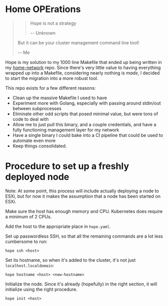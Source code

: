 # Home OPErations

>> Hope is not a strategy
>>
>> -- Unknown
>
> But it can be your cluster management command line tool!
>
> -- Me

Hope is my solution to my 1000 line Makefile that ended up being written in my [home-network](https://github.com/eagerod/home-network) repo.
Since there's very little value to having everything wrapped up into a Makefile, considering nearly nothing is _made_, I decided to start the migration into a more robust tool.

This repo exists for a few different reasons:
- Clean up the massive Makefile I used to have
- Experiment more with Golang, especially with passing around stdin/out between subprocesses
- Eliminate other odd scripts that posed minimal value, but were tons of code to deal with
- Allow me to just pull this binary, and a couple credentials, and have a fully functioning management layer for my network
- Have a single binary I could bake into a CI pipeline that could be used to automate even more
- Keep things consolidated.

# Procedure to set up a freshly deployed node
Note: At some point, this process will include actually deploying a node to ESXi, but for now it makes the assumption that a node has been started on ESXi.

Make sure the host has enough memory and CPU.
Kubernetes does require a minimum of 2 CPUs.

Add the host to the appropriate place in `hope.yaml`.

Set up passwordless SSH, so that all the remaining commands are a lot less cumbersome to run:

    hope ssh <host>

Set its hostname, so when it's added to the cluster, it's not just `localhost.localdomain`:

    hope hostname <host> <new-hostname>

Initialize the node.
Since it's already (hopefully) in the right section, it will initialize using the right procedure.

    hope init <host>
